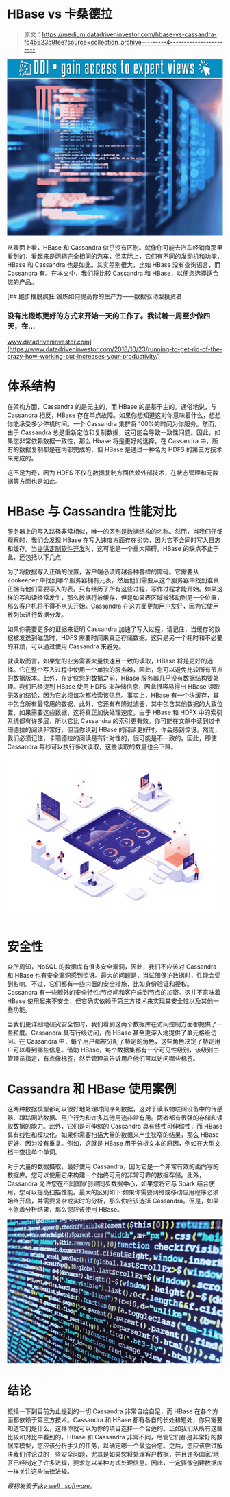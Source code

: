 # HBase vs 卡桑德拉

> 原文：<https://medium.datadriveninvestor.com/hbase-vs-cassandra-fc45623c9fee?source=collection_archive---------4----------------------->

[![](img/3910c99887d7fafd4181a3d7a8b34f7b.png)](http://www.track.datadriveninvestor.com/1B9E)![](img/51e560603841b8e10787d8d0722577f1.png)

从表面上看，HBase 和 Cassandra 似乎没有区别。就像你可能去汽车经销商那里看到的，看起来是两辆完全相同的汽车，但实际上，它们有不同的发动机和功能，HBase 和 Cassandra 也是如此。其实差别很大，比如 HBase 没有查询语言，而 Cassandra 有。在本文中，我们将比较 Cassandra 和 HBase，以便您选择适合您的产品。

[](https://www.datadriveninvestor.com/2018/10/23/running-to-get-rid-of-the-crazy-how-working-out-increases-your-productivity/) [## 跑步摆脱疯狂:锻炼如何提高你的生产力——数据驱动型投资者

### 没有比锻炼更好的方式来开始一天的工作了。我试着一周至少做四天，在…

www.datadriveninvestor.com](https://www.datadriveninvestor.com/2018/10/23/running-to-get-rid-of-the-crazy-how-working-out-increases-your-productivity/) 

# 体系结构

在架构方面，Cassandra 的是无主的，而 HBase 的是基于主的。通俗地说，与 Cassandra 相反，HBase 存在单点故障。如果你想知道这对你意味着什么，想想你能承受多少停机时间。一个 Cassandra 集群将 100%的时间为你服务。然而，由于 Cassandra 总是重新定位和复制数据，这可能会导致一致性问题。因此，如果您非常依赖数据一致性，那么 Hbase 将是更好的选择。在 Cassandra 中，所有的数据复制都是在内部完成的，但 HBase 是通过一种名为 HDFS 的第三方技术来完成的。

这不足为奇，因为 HDFS 不仅在数据复制方面依赖外部技术，在状态管理和元数据等方面也是如此。

# HBase 与 Cassandra 性能对比

服务器上的写入路径非常相似，唯一的区别是数据结构的名称。然而，当我们仔细观察时，我们会发现 HBase 在写入速度方面存在劣势，因为它不会同时写入日志和缓存。当[提供定制软件开发](https://skywell.software/)时，这可能是一个重大障碍。HBase 的缺点不止于此，还包括以下几点:

为了将数据写入正确的位置，客户端必须跨越各种各样的障碍。它需要从 Zookeeper 中找到哪个服务器拥有元表，然后他们需要从这个服务器中找到谁真正拥有他们需要写入的表。只有经历了所有这些过程，写作过程才能开始。如果这样的写和读经常发生，那么数据将被缓存，但是如果表区域被移动到另一个位置，那么客户机将不得不从头开始。Cassandra 在这方面更加用户友好，因为它使用散列法进行数据分发。

如果你需要更多的证据来证明 Cassandra 加速了写入过程，请记住，当缓存的数据被发送到磁盘时，HDFS 需要时间来真正存储数据。这只是另一个耗时和不必要的麻烦，可以通过使用 Cassandra 来避免。

就读取而言，如果您的业务需要大量快速且一致的读取，HBase 将是更好的选择。它在整个写入过程中使用一个单独的服务器，因此，您可以避免比较所有节点的数据版本。此外，在定位您的数据之前，HBase 服务器几乎没有数据结构要处理。我们已经提到 HBase 使用 HDFS 来存储信息，因此很容易得出 HBase 读取无效的结论，因为它必须每次都检索该信息。事实上，HBase 有一个块缓存，其中包含所有最常用的数据，此外，它还有布隆过滤器，其中包含其他数据的大致位置，如果需要这些数据，这将真正加快处理速度。由于 HBase 和 HDFX 中的索引系统都有许多层，所以它比 Cassandra 的索引更有效。你可能在文献中读到过卡珊德拉的阅读非常好，但当你读到 HBase 的阅读更好时，你会感到惊讶。然而，我们必须记住，卡珊德拉的阅读是有针对性的，很可能是不一致的。因此，即使 Cassandra 每秒可以执行多次读取，这些读取的数量也会下降。

![](img/33285ba33779a58ad047a7f3b8e602cd.png)

# 安全性

众所周知，NoSQL 的数据库有很多安全漏洞，因此，我们不应该对 Cassandra 和 HBase 也有安全漏洞感到惊讶。最大的问题是，当试图保护数据时，性能会受到影响。不过，它们都有一些内置的安全措施，比如身份验证和授权。Cassandra 有一些额外的安全特性:节点间和客户端到节点的加密。这并不意味着 HBase 使用起来不安全，但它确实依赖于第三方技术来实现其安全性以及其他一些功能。

当我们更详细地研究安全性时，我们看到这两个数据库在访问控制方面都提供了一些粒度。Cassandra 具有行级访问，而 HBase 甚至更深入地提供了单元格级访问。在 Cassandra 中，每个用户都被分配了特定的角色，这些角色决定了特定用户可以看到哪些信息。借助 HBase，每个数据集都有一个可见性级别，该级别由管理员指定，有点像标签，然后管理员告诉用户他们可以访问哪些标签。

# Cassandra 和 HBase 使用案例

这两种数据模型都可以很好地处理时间序列数据，这对于读取物联网设备中的传感器、跟踪网站数据、用户行为和许多其他用途非常有用。两者都有很强的存储和读取数据的能力。此外，它们是可伸缩的:Cassandra 具有线性可伸缩性，而 HBase 具有线性和模块化。如果你需要扫描大量的数据来产生狭窄的结果，那么 HBase 更好，因为没有重复。例如，这就是 HBase 用于分析文本的原因，例如在大型文档中查找单个单词。

对于大量的数据摄取，最好使用 Cassandra，因为它是一个非常有效的面向写的数据库。您可以使用它来构建一个始终可用的非常可靠的数据存储。此外，Cassandra 允许您在不同国家创建同步数据中心，如果您将它与 Spark 结合使用，您可以提高扫描性能。最大的区别如下:如果你需要网络或移动应用程序必须始终开启，并需要复杂或实时的分析，那么你应该选择 Cassandra。但是，如果不急着分析结果，那么您应该使用 HBase。

![](img/4f1ad5d1c981f0fd86392687ac234c50.png)

# 结论

概括一下到目前为止提到的一切:Cassandra 非常自给自足，而 HBase 在各个方面都依赖于第三方技术。Cassandra 和 HBase 都有各自的长处和短处，你只需要知道它们是什么，这样你就可以为你的项目选择一个合适的。正如我们从所有这些比较和对比中看到的，HBase 和 Cassandra 非常不同，尽管它们都是非常好的数据库模型，您应该分析手头的任务，以确定哪一个最适合您。之后，您应该尝试解决我们讨论过的一些安全问题，尤其是如果您将处理客户数据，并且许多国家/地区已经制定了许多法规，要求您以某种方式处理信息。因此，一定要像创建数据库一样关注这些法律法规。

*最初发表于*[*sky well . software*](https://skywell.software/blog/hbase-vs-cassandra/)*。*